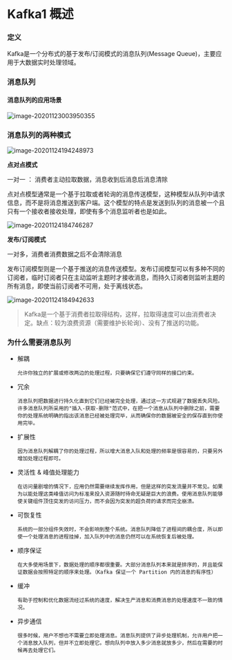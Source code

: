 # Kafka1 概述



### 定义

Kafka是一个分布式的基于发布/订阅模式的消息队列(Message Queue)，主要应用于大数据实时处理领域。

### 消息队列

#### 消息队列的应用场景

![image-20201123003950355](C:\Users\Auraros\AppData\Roaming\Typora\typora-user-images\image-20201123003950355.png)



### 消息队列的两种模式

![image-20201124194248973](C:\Users\Auraros\AppData\Roaming\Typora\typora-user-images\image-20201124194248973.png)

**点对点模式**

一对一 ： 消费者主动拉取数据，消息收到后消息后消息清除

点对点模型通常是一个基于拉取或者轮询的消息传送模型，这种模型从队列中请求信息，而不是将消息推送到客户端。这个模型的特点是发送到队列的消息被一个且只有一个接收者接收处理，即使有多个消息监听者也是如此。

![image-20201124184746287](C:\Users\Auraros\AppData\Roaming\Typora\typora-user-images\image-20201124184746287.png)

**发布/订阅模式**

一对多，消费者消费数据之后不会清除消息

发布订阅模型则是一个基于推送的消息传送模型。发布订阅模型可以有多种不同的订阅者，临时订阅者只在主动监听主题时才接收消息，而持久订阅者则监听主题的所有消息，即使当前订阅者不可用，处于离线状态。

![image-20201124184942633](C:\Users\Auraros\AppData\Roaming\Typora\typora-user-images\image-20201124184942633.png)

> Kafka是一个基于消费者拉取得结构，这样，拉取得速度可以由消费者决定。缺点：较为浪费资源（需要维护长轮询）、没有了推送的功能。



### 为什么需要消息队列

- 解耦

  ```
  允许你独立的扩展或修改两边的处理过程，只要确保它们遵守同样的接口约束。
  ```

- 冗余

  ```
  消息队列把数据进行持久化直到它们已经被完全处理，通过这一方式规避了数据丢失风险。许多消息队列所采用的"插入-获取-删除"范式中，在把一个消息从队列中删除之前，需要你的处理系统明确的指出该消息已经被处理完毕，从而确保你的数据被安全的保存直到你使用完毕。
  ```

- 扩展性

  ```
  因为消息队列解耦了你的处理过程，所以增大消息入队和处理的频率是很容易的，只要另外增加处理过程即可。
  ```

- 灵活性 & 峰值处理能力

  ```
  在访问量剧增的情况下，应用仍然需要继续发挥作用，但是这样的突发流量并不常见。如果为以能处理这类峰值访问为标准来投入资源随时待命无疑是巨大的浪费。使用消息队列能够使关键组件顶住突发的访问压力，而不会因为突发的超负荷的请求而完全崩溃。
  ```

- 可恢复性

  ```
  系统的一部分组件失效时，不会影响到整个系统。消息队列降低了进程间的耦合度，所以即使一个处理消息的进程挂掉，加入队列中的消息仍然可以在系统恢复后被处理。
  ```

- 顺序保证

  ```
  在大多使用场景下，数据处理的顺序都很重要。大部分消息队列本来就是排序的，并且能保证数据会按照特定的顺序来处理。（Kafka 保证一个 Partition 内的消息的有序性）
  ```

- 缓冲

  ```
  有助于控制和优化数据流经过系统的速度，解决生产消息和消费消息的处理速度不一致的情况。
  ```

- 异步通信

  ```
  很多时候，用户不想也不需要立即处理消息。消息队列提供了异步处理机制，允许用户把一个消息放入队列，但并不立即处理它。想向队列中放入多少消息就放多少，然后在需要的时候再去处理它们。
  ```

  

